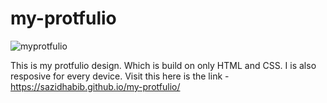 # my-protfulio
![myprotfulio](https://user-images.githubusercontent.com/68610034/106388804-5f860000-640a-11eb-9684-82cbda3c2610.png)

This is my protfulio design. Which is build on only HTML and CSS. I is also resposive for every device.
Visit this here is the link - https://sazidhabib.github.io/my-protfulio/
